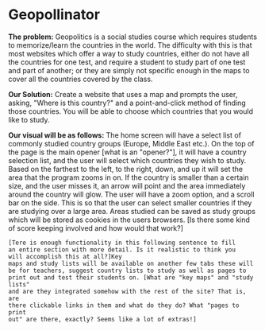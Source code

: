 Geopollinator
=============

**The problem:**
 	Geopolitics is a social studies course which requires students to
 	memorize/learn the countries in the world. The difficulty with this
 	is that most websites which offer a way to study countries, either do
 	not have all the countries for one test, and require a student to study
 	part of one test and part of another; or they are simply not specific
 	enough in the maps to cover all the countries covered by the class.

**Our Solution:**
	Create a website that uses a map and prompts the user, asking, "Where
	is this country?" and a point-and-click method of finding those
	countries. You will be able to choose which countries that you would
	like to study. 

**Our visual will be as follows:**
	The home screen will have a select list of commonly studied country
	groups (Europe, Middle East etc.). On the top of the page is the main
	opener [what is an "opener?"], it will have a country selection list, 
	and the user will select
	which countries they wish to study. Based on the farthest to the left,
	to the right, down, and up it will set the area that the program zooms in
	on. If the country is smaller than a certain size, and the user misses
	it, an arrow will point and the area immediately around the country
	will glow. The user will have a zoom option, and a scroll bar on the side.
	This is so that the user can select smaller countries if they are
	studying over a large area. Areas studied can be saved as study
	groups which will be stored as cookies in the users browsers. 
	[Is there some kind of score keeping involved and how would that work?]
	
	[Tere is enough functionality in this following sentence to fill
	an entire section with more detail. Is it realistic to think you
	will accomplish this at all?]Key
	maps and study lists will be available on another few tabs these will
	be for teachers, suggest country lists to study as well as pages to
	print out and test their students on. [What are "key maps" and "study lists"
	and are they integrated somehow with the rest of the site? That is, are 
	there clickable links in them and what do they do? What "pages to print
	out" are there, exactly? Seems like a lot of extras!]

